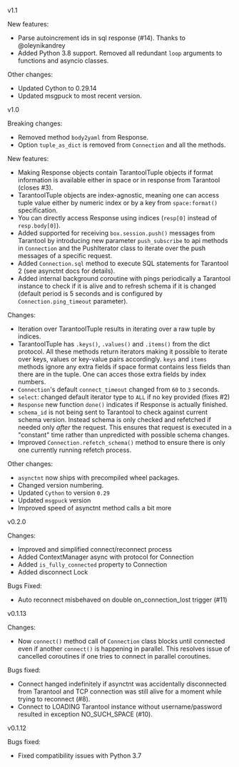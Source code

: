 v1.1

New features:
* Parse autoincrement ids in sql response (#14). Thanks to @oleynikandrey
* Added Python 3.8 support. Removed all redundant `loop` arguments to functions
  and asyncio classes.

Other changes:
* Updated Cython to 0.29.14
* Updated msgpuck to most recent version.

v1.0

Breaking changes:
* Removed method `body2yaml` from Response.
* Option `tuple_as_dict` is removed from `Connection` and all the methods.

New features:
* Making Response objects contain TarantoolTuple objects if format information
  is available either in space or in response from Tarantool (closes #3).
* TarantoolTuple objects are index-agnostic, meaning one can access tuple value
  either by numeric index or by a key from `space:format()` specification.
* You can directly access Response using indices
  (`resp[0]` instead of `resp.body[0]`).
* Added supported for receiving `box.session.push()` messages from Tarantool
  by introducing new parameter `push_subscribe` to api methods in `Connection`
  and the PushIterator class to iterate over the push messages of a specific
  request.
* Added `Connection.sql` method to execute SQL statements for Tarantool 2
  (see asynctnt docs for details).
* Added internal background coroutine with pings periodically a Tarantool
  instance to check if it is alive and to refresh schema if it is changed
  (default period is 5 seconds and is configured by `Connection.ping_timeout`
  parameter).

Changes:
* Iteration over TarantoolTuple results in iterating over a raw tuple by
  indices.
* TarantoolTuple has `.keys()`, `.values()` and `.items()` from the dict
  protocol. All these methods return iterators making it possible to iterate
  over keys, values or key-value pairs accordingly. `keys` and `items` methods
  ignore any extra fields if space format contains less fields than there are
  in the tuple. One can acces those extra fields by index numbers.
* `Connection`'s default `connect_timeout` changed from `60` to `3` seconds.
* `select`: changed default iterator type to `ALL` if no key provided
  (fixes #2)
* `Response` new function `done()` indicates if Response is
  actually finished.
* `schema_id` is not being sent to Tarantool to check against current schema
  version. Instead schema is only checked and refetched if needed only _after_
  the request. This ensures that request is executed in a "constant" time
  rather than unpredicted with possible schema changes.
* Improved `Connection.refetch_schema()` method to ensure there is only one
  currently running refetch process.

Other changes:
* `asynctnt` now ships with precompiled wheel packages.
* Changed version numbering.
* Updated `Cython` to version `0.29`
* Updated `msgpuck` version
* Improved speed of asynctnt method calls a bit more


v0.2.0

Changes:
* Improved and simplified connect/reconnect process
* Added ContextManager async with protocol for Connection
* Added `is_fully_connected` property to Connection
* Added disconnect Lock

Bugs Fixed:
* Auto reconnect misbehaved on double on_connection_lost trigger (#11)


v0.1.13

Changes:
* Now `connect()` method call of `Connection` class blocks until connected
  even if another `connect()` is happening in parallel. This resolves issue
  of cancelled coroutines if one tries to connect in parallel coroutines.

Bugs fixed:
* Connect hanged indefinitely if asynctnt was accidentally disconnected from
  Tarantool and TCP connection was still alive for a moment while trying to
  reconnect (#8).
* Connect to LOADING Tarantool instance without username/password resulted in
  exception NO_SUCH_SPACE (#10).


v0.1.12

Bugs fixed:
* Fixed compatibility issues with Python 3.7
